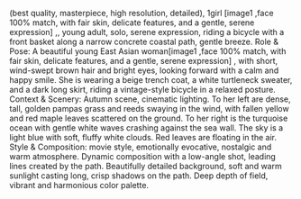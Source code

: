 (best quality, masterpiece, high resolution, detailed), 1girl [image1 ,face 100% match, with fair skin, delicate features, and a gentle, serene expression] ,, young adult, solo, serene expression, riding a bicycle with a front basket along a narrow concrete coastal path, gentle breeze.
Role & Pose:
A beautiful young East Asian woman[image1 ,face 100% match, with fair skin, delicate features, and a gentle, serene expression] , with short, wind-swept brown hair and bright eyes, looking forward with a calm and happy smile. She is wearing a beige trench coat, a white turtleneck sweater, and a dark long skirt, riding a vintage-style bicycle in a relaxed posture.
Context & Scenery:
Autumn scene, cinematic lighting. To her left are dense, tall, golden pampas grass and reeds swaying in the wind, with fallen yellow and red maple leaves scattered on the ground. To her right is the turquoise ocean with gentle white waves crashing against the sea wall. The sky is a light blue with soft, fluffy white clouds. Red leaves are floating in the air.
Style & Composition:
movie style,  emotionally evocative, nostalgic and warm atmosphere. Dynamic composition with a low-angle shot, leading lines created by the path. Beautifully detailed background, soft and warm sunlight casting long, crisp shadows on the path. Deep depth of field, vibrant and harmonious color palette.
